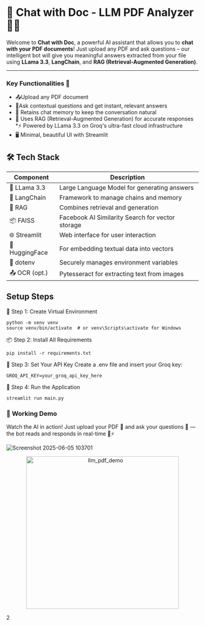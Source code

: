 # 📄 Chat with Doc - LLM PDF Analyzer 🦙💬

Welcome to **Chat with Doc**, a powerful AI assistant that allows you to **chat with your PDF documents**! Just upload any PDF and ask questions – our intelligent bot will give you meaningful answers extracted from your file using **LLama 3.3**, **LangChain**, and **RAG (Retrieval-Augmented Generation)**.

---
### Key Functionalities 🌟

* 📤Upload any PDF document
* 💬Ask contextual questions and get instant, relevant answers
* 🧠 Retains chat memory to keep the conversation natural
* 🔎 Uses RAG (Retrieval-Augmented Generation) for accurate responses
*⚡ Powered by LLama 3.3 on Groq's ultra-fast cloud infrastructure
* 🖥️ Minimal, beautiful UI with Streamlit


## 🛠️ Tech Stack

| Component       | Description                                      |
|----------------|-------------------------------------------------- |
| 🦙 LLama 3.3    | Large Language Model for generating answers      |
| 🔗 LangChain    | Framework to manage chains and memory            |
| 🧠 RAG          | Combines retrieval and generation                |
| 📦 FAISS        | Facebook AI Similarity Search for vector storage|
| 🌐 Streamlit    | Web interface for user interaction               |
| 🧾 HuggingFace  | For embedding textual data into vectors          |
| 🔐 dotenv       | Securely manages environment variables           |
| 📤 OCR (opt.)   | Pytesseract for extracting text from images      

##  Setup Steps
🔧 Step 1: Create Virtual Environment
```
python -m venv venv
source venv/bin/activate  # or venv\Scripts\activate for Windows
```
📦 Step 2: Install All Requirements
```
pip install -r requirements.txt
```
🔐 Step 3: Set Your API Key
Create a .env file and insert your Groq key:
```
GROQ_API_KEY=your_groq_api_key_here
```
🚀 Step 4: Run the Application
```
streamlit run main.py
```

### 📸 Working Demo

Watch the AI in action! Just upload your PDF 📄 and ask your questions 💬 — the bot reads and responds in real-time 🧠⚡

![Screenshot 2025-06-05 103701](https://github.com/user-attachments/assets/4390d8fb-5a4b-4bb6-9522-43c832e0fa4b)
<p align="center">
    <img src="https://github.com/user-attachments/assets/a540b157-9ad4-4eda-8872-822fb246ee8b" width="400" alt="llm_pdf_demo"/>
</p>2



